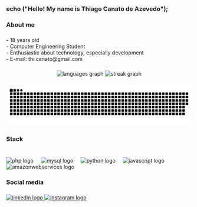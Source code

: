<h3 align="left">echo ("Hello! My name is Thiago Canato de Azevedo");</h3>

###

<h3 align="left">About me</h3>

###

<p align="left">- 18 years old<br>- Computer Engineering Student<br>- Enthusiastic about technology, especially development <br>- E-mail: thi.canato@gmail.com</p>

###

<div align="center">
  <img src="https://github-readme-stats.vercel.app/api/top-langs?username=ThiagoCanatoAzevedo&locale=en&hide_title=false&layout=compact&card_width=320&langs_count=6&theme=algolia&hide_border=false&order=2" height="150" alt="languages graph"  />
  <img src="https://streak-stats.demolab.com?user=ThiagoCanatoAzevedo&locale=en&mode=daily&theme=algolia&hide_border=false&border_radius=5&order=3" height="150" alt="streak graph"  />
</div>

###

<img src="https://raw.githubusercontent.com/ThiagoCanatoAzevedo/ThiagoCanatoAzevedo/main/snake.svg" alt="Snake animation" />

###

<h3 align="left">Stack</h3>

###

<br clear="both">

<div align="left">
  <img src="https://cdn.simpleicons.org/php/777BB4" height="40" alt="php logo"  />
  <img width="12" />
  <img src="https://cdn.simpleicons.org/mysql/4479A1" height="40" alt="mysql logo"  />
  <img width="12" />
  <img src="https://cdn.jsdelivr.net/gh/devicons/devicon/icons/python/python-original.svg" height="40" alt="python logo"  />
  <img width="12" />
  <img src="https://cdn.jsdelivr.net/gh/devicons/devicon/icons/javascript/javascript-original.svg" height="40" alt="javascript logo"  />
  <img width="12" />
  <img src="https://skillicons.dev/icons?i=aws" height="40" alt="amazonwebservices logo"  />
</div>

###

<h3 align="left">Social media</h3>

###

<div align="left">
  <a href="https://www.linkedin.com/in/thiago-canato-de-azevedo-5825b0207/" target="_blank">
    <img src="https://raw.githubusercontent.com/maurodesouza/profile-readme-generator/master/src/assets/icons/social/linkedin/default.svg" width="52" height="40" alt="linkedin logo"  />
  </a>
  <a href="https://www.instagram.com/thiagoca._/" target="_blank">
    <img src="https://raw.githubusercontent.com/maurodesouza/profile-readme-generator/master/src/assets/icons/social/instagram/default.svg" width="52" height="40" alt="instagram logo"  />
  </a>
</div>

###
